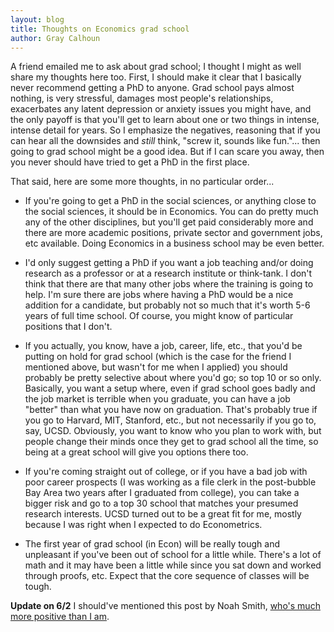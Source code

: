 ```yaml
---
layout: blog
title: Thoughts on Economics grad school
author: Gray Calhoun
---
```


A friend emailed me to ask about grad school; I thought I might as
well share my thoughts here too.  First, I should make it clear that I
basically never recommend getting a PhD to anyone.  Grad school pays
almost nothing, is very stressful, damages most people's
relationships, exacerbates any latent depression or anxiety issues you
might have, and the only payoff is that you'll get to learn about one
or two things in intense, intense detail for years.  So I emphasize
the negatives, reasoning that if you can hear all the downsides and
*still* think, "screw it, sounds like fun."... then going to grad
school might be a good idea.  But if I can scare you away, then you
never should have tried to get a PhD in the first place.

That said, here are some more thoughts, in no particular order...

* If you're going to get a PhD in the social sciences, or anything
  close to the social sciences, it should be in Economics.  You can do
  pretty much any of the other disciplines, but you'll get paid
  considerably more and there are more academic positions, private
  sector and government jobs, etc available.  Doing Economics in a
  business school may be even better.

* I'd only suggest getting a PhD if you want a job teaching and/or
  doing research as a professor or at a research institute or
  think-tank.  I don't think that there are that many other jobs where
  the training is going to help.  I'm sure there are jobs where having
  a PhD would be a nice addition for a candidate, but probably not so
  much that it's worth 5-6 years of full time school.  Of course, you
  might know of particular positions that I don't.

* If you actually, you know, have a job, career, life, etc., that
  you'd be putting on hold for grad school (which is the case for the
  friend I mentioned above, but wasn't for me when I applied) you
  should probably be pretty selective about where you'd go; so top 10
  or so only.  Basically, you want a setup where, even if grad school
  goes badly and the job market is terrible when you graduate, you can
  have a job "better" than what you have now on graduation.  That's
  probably true if you go to Harvard, MIT, Stanford, etc., but not
  necessarily if you go to, say, UCSD.  Obviously, you want to know
  who you plan to work with, but people change their minds once they
  get to grad school all the time, so being at a great school will
  give you options there too.
  
* If you're coming straight out of college, or if you have a bad job
  with poor career prospects (I was working as a file clerk in the
  post-bubble Bay Area two years after I graduated from college), you
  can take a bigger risk and go to a top 30 school that matches your
  presumed research interests.  UCSD turned out to be a great fit for
  me, mostly because I was right when I expected to do Econometrics.

* The first year of grad school (in Econ) will be really tough and
  unpleasant if you've been out of school for a little while.  There's
  a lot of math and it may have been a little while since you sat down
  and worked through proofs, etc.  Expect that the core sequence of
  classes will be tough.

**Update on 6/2** I should've mentioned this post by Noah Smith, [who's
much more positive than I am][NS].

[NS]: http://noahpinionblog.blogspot.de/2013/05/if-you-get-phd-get-economics-phd.html
